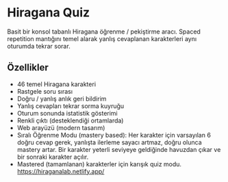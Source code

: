 # Hiragana Quiz

Basit bir konsol tabanlı Hiragana öğrenme / pekiştirme aracı. Spaced repetition mantığını temel alarak yanlış cevaplanan karakterleri aynı oturumda tekrar sorar.

## Özellikler
- 46 temel Hiragana karakteri
- Rastgele soru sırası
- Doğru / yanlış anlık geri bildirim
- Yanlış cevapları tekrar sorma kuyruğu
- Oturum sonunda istatistik gösterimi
- Renkli çıktı (desteklendiği ortamlarda)
 - Web arayüzü (modern tasarım)
 - Sıralı Öğrenme Modu (mastery based): Her karakter için varsayılan 6 doğru cevap gerek, yanlışta ilerleme sayacı artmaz, doğru olunca mastery artar. Bir karakter yeterli seviyeye geldiğinde havuzdan çıkar ve bir sonraki karakter açılır.
 - Mastered (tamamlanan) karakterler için karışık quiz modu.
https://hiraganalab.netlify.app/

